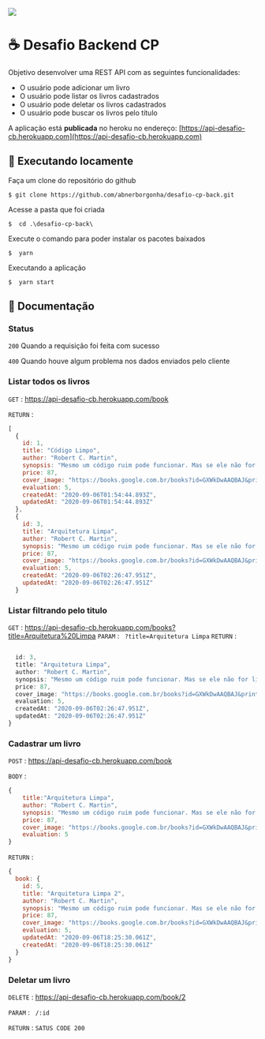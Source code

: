 ![](https://camo.githubusercontent.com/6c4c6991a73a486355072256b304cc6a61b97fd6/687474703a2f2f6361666565706978656c2e636f6d2e62722f617373696e6174757261732f6c6f676f5f636f6c6f725f6769742e706e67)
#  ☕ Desafio Backend CP

Objetivo desenvolver uma REST API com as seguintes funcionalidades:
- O usuário pode adicionar um livro
- O usuário pode listar os livros cadastrados
- O usuário pode deletar os livros cadastrados
- O usuário pode buscar os livros pelo título

A aplicação está __publicada__ no heroku no endereço:
[https://api-desafio-cb.herokuapp.com](https://api-desafio-cb.herokuapp.com)

## 🚀 Executando locamente

Faça um clone do repositório do github

`$ git clone https://github.com/abnerborgonha/desafio-cp-back.git`

Acesse a pasta que foi criada

`$  cd .\desafio-cp-back\ `

Execute o comando para poder instalar os pacotes baixados

`$  yarn `

Executando a aplicação

`$  yarn start `


## 📝 Documentação

### Status 
`200`   Quando a requisição foi feita com sucesso

`400`   Quando houve algum problema nos dados enviados pelo cliente

### Listar todos os livros
`GET` : <https://api-desafio-cb.herokuapp.com/book>

`RETURN` :
```javascript 
[
  {
    id: 1,
    title: "Código Limpo",
    author: "Robert C. Martin",
    synopsis: "Mesmo um código ruim pode funcionar. Mas se ele não for limpo, pode acabar com uma empresa de desenvolvimento. Perdem-se a cada ano horas incontáveis e recursos importantes devido a um código mal escrito.",
    price: 87,
    cover_image: "https://books.google.com.br/books?id=GXWkDwAAQBAJ&printsec=frontcover&hl=pt-BR&source=gbs_ge_summary_r&cad=0",
    evaluation: 5,
    createdAt: "2020-09-06T01:54:44.893Z",
    updatedAt: "2020-09-06T01:54:44.893Z"
  },
  {
    id: 3,
    title: "Arquitetura Limpa",
    author: "Robert C. Martin",
    synopsis: "Mesmo um código ruim pode funcionar. Mas se ele não for limpo, pode acabar com uma empresa de desenvolvimento. Perdem-se a cada ano horas incontáveis e recursos importantes devido a um código mal escrito.",
    price: 87,
    cover_image: "https://books.google.com.br/books?id=GXWkDwAAQBAJ&printsec=frontcover&hl=pt-BR&source=gbs_ge_summary_r&cad=0",
    evaluation: 5,
    createdAt: "2020-09-06T02:26:47.951Z",
    updatedAt: "2020-09-06T02:26:47.951Z"
  }

```

### Listar filtrando pelo titulo
`GET` : <https://api-desafio-cb.herokuapp.com/books?title=Arquitetura%20Limpa>
`PARAM` : ` ?title=Arquitetura Limpa`
`RETURN` :
```javascript 

  id: 3,
  title: "Arquitetura Limpa",
  author: "Robert C. Martin",
  synopsis: "Mesmo um código ruim pode funcionar. Mas se ele não for limpo, pode acabar com uma empresa de desenvolvimento. Perdem-se a cada ano horas incontáveis e recursos importantes devido a um código mal escrito.",
  price: 87,
  cover_image: "https://books.google.com.br/books?id=GXWkDwAAQBAJ&printsec=frontcover&hl=pt-BR&source=gbs_ge_summary_r&cad=0",
  evaluation: 5,
  createdAt: "2020-09-06T02:26:47.951Z",
  updatedAt: "2020-09-06T02:26:47.951Z"
}
```

### Cadastrar um livro
`POST` : <https://api-desafio-cb.herokuapp.com/book>

`BODY` :
```javascript 
{
	title:"Arquitetura Limpa",
	author: "Robert C. Martin",
	synopsis: "Mesmo um código ruim pode funcionar. Mas se ele não for limpo, pode acabar com uma empresa de desenvolvimento. Perdem-se a cada ano horas incontáveis e recursos importantes devido a um código mal escrito.",
	price: 87,
	cover_image: "https://books.google.com.br/books?id=GXWkDwAAQBAJ&printsec=frontcover&hl=pt-BR&source=gbs_ge_summary_r&cad=0",
	evaluation: 5
}
```
`RETURN` : 
```javascript 
{
  book: {
    id: 5,
    title: "Arquitetura Limpa 2",
    author: "Robert C. Martin",
    synopsis: "Mesmo um código ruim pode funcionar. Mas se ele não for limpo, pode acabar com uma empresa de desenvolvimento. Perdem-se a cada ano horas incontáveis e recursos importantes devido a um código mal escrito.",
    price: 87,
    cover_image: "https://books.google.com.br/books?id=GXWkDwAAQBAJ&printsec=frontcover&hl=pt-BR&source=gbs_ge_summary_r&cad=0",
    evaluation: 5,
    updatedAt: "2020-09-06T18:25:30.061Z",
    createdAt: "2020-09-06T18:25:30.061Z"
  }
}
```

### Deletar um livro
`DELETE` : <https://api-desafio-cb.herokuapp.com/book/2>

`PARAM` : ` /:id`

`RETURN` : `SATUS CODE 200`

